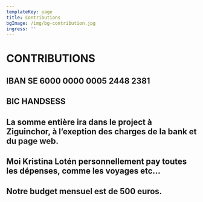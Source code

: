 ```yaml
---
templateKey: page
title: Contributions
bgImage: /img/bg-contribution.jpg
ingress: ''
---
```

# CONTRIBUTIONS

## 

## IBAN SE 6000 0000 0005 2448 2381

## BIC HANDSESS

## 

## La somme entière ira dans le project à Ziguinchor, à l’exeption des charges de la bank et du page web.

## 

## Moi Kristina Lotén personnellement pay toutes les dépenses, comme les voyages etc…

## 

## Notre budget mensuel est de 500 euros.

##

